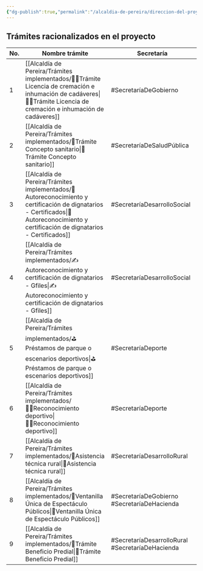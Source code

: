 ```yaml
---
{"dg-publish":true,"permalink":"/alcaldia-de-pereira/direccion-del-proyecto/tramites-y-servicios/"}
---
```


## Trámites racionalizados en el proyecto

| No. | Nombre trámite | Secretaría |
| --- | --- | --- |
| 1 | [[Alcaldía de Pereira/Trámites implementados/🧑‍💻Trámite Licencia de cremación e inhumación de cadáveres\|🧑‍💻Trámite Licencia de cremación e inhumación de cadáveres]] | #SecretaríaDeGobierno |
| 2 | [[Alcaldía de Pereira/Trámites implementados/🔬Trámite Concepto sanitario\|🔬Trámite Concepto sanitario]] | #SecretaríaDeSaludPública |
| 3 | [[Alcaldía de Pereira/Trámites implementados/📄Autoreconocimiento y certificación de dignatarios - Certificados\|📄Autoreconocimiento y certificación de dignatarios - Certificados]] | #SecretaríaDesarrolloSocial |
| 4 | [[Alcaldía de Pereira/Trámites implementados/✍️Autoreconocimiento y certificación de dignatarios - Gfiles\|✍️Autoreconocimiento y certificación de dignatarios - Gfiles]] | #SecretaríaDesarrolloSocial |
| 5 | [[Alcaldía de Pereira/Trámites implementados/⛳Préstamos de parque o escenarios deportivos\|⛳Préstamos de parque o escenarios deportivos]] | #SecretaríaDeporte |
| 6 | [[Alcaldía de Pereira/Trámites implementados/🚴‍♀️Reconocimiento deportivo\|🚴‍♀️Reconocimiento deportivo]] | #SecretaríaDeporte |
| 7 | [[Alcaldía de Pereira/Trámites implementados/🚜Asistencia técnica rural\|🚜Asistencia técnica rural]] | #SecretaríaDesarrolloRural |
| 8 | [[Alcaldía de Pereira/Trámites implementados/🌃Ventanilla Única de Espectáculo Públicos\|🌃Ventanilla Única de Espectáculo Públicos]] | #SecretaríaDeGobierno #SecretaríaDeHacienda|
| 9 | [[Alcaldía de Pereira/Trámites implementados/🌲Trámite Beneficio Predial\|🌲Trámite Beneficio Predial]]  | #SecretaríaDesarrolloRural #SecretaríaDeHacienda|